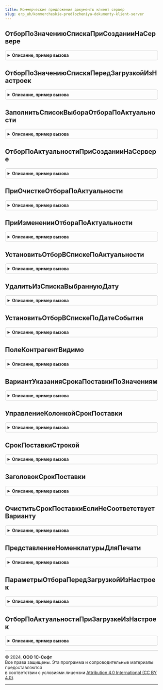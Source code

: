 ```yaml
---
title: Коммерческие предложения документы клиент сервер
slug: erp_uh/kommercheskie-predlozheniya-dokumenty-klient-server
---
```



## ОтборПоЗначениюСпискаПриСозданииНаСервере
<details style="margin: 1em 0; padding: 0.5em; border: 1px solid #ccc; border-radius: 6px;">

<summary style="font-weight: bold; cursor: pointer;">Описание, пример вызова</summary>

```bsl

// Устанавливает отбор в списке по указанному значению для нужной колонки
// с учетом переданной структуры быстрого отбора.
//
// Параметры:
//  Список                  - ДинамическийСписок - список, для которого требуется установить отбор.
//  ИмяКолонки              - Строка - имя колонки, по которой устанавливается отбор.
//  Значение                - Произвольный - устанавливаемое значение отбора.
//  СтруктураБыстрогоОтбора - Неопределено, Структура - содержит ключи и значения отбора.
//  Использование           - Неопределено, Булево - признак использования элемента отбора.
//  ВидСравнения            - Неопределено, ВидСравненияКомпоновкиДанных - вид сравнения, устанавливаемый для элемента отбора.
//  ИмяНастройки            - Строка - имя настройки формы, в которой содержится значение отбора.
//
Процедура ОтборПоЗначениюСпискаПриСозданииНаСервере(Список, ИмяКолонки, Значение, Знач СтруктураБыстрогоОтбора, Экспорт
```

Пример вызова
```bsl
КоммерческиеПредложенияДокументыКлиентСервер.ОтборПоЗначениюСпискаПриСозданииНаСервере(Список, ИмяКолонки, Значение, СтруктураБыстрогоОтбора, );
```
</details>

## ОтборПоЗначениюСпискаПередЗагрузкойИзНастроек
<details style="margin: 1em 0; padding: 0.5em; border: 1px solid #ccc; border-radius: 6px;">

<summary style="font-weight: bold; cursor: pointer;">Описание, пример вызова</summary>

```bsl

// Устанавливает отбор в списке по указанному значению для нужной колонки
// с учетом переданной структуры быстрого отбора.
//
// Параметры:
//  Параметры               - Структура - настройки отбора списка документов:
//  * Список                - ДинамическийСписок - список, для которого требуется установить отбор.
//  * ИмяКолонки            - Строка - имя колонки, по которой устанавливается отбор.
//  * ИмяНастройки          - Строка - имя сохраненной настройки.
//  * Настройки             - НастройкиКомпоновкиДанных  -настройки, из которых могут получаться значения отбора
//  * Использование         - Неопределено, Булево - признак использования элемента отбора.
//  * ВидСравнения          - Неопределено, ВидСравненияКомпоновкиДанных - вид сравнения, устанавливаемый для элемента отбора.
//  Значение                - Произвольный - устанавливаемое значение отбора.
//  СтруктураБыстрогоОтбора - Неопределено, Структура - содержит ключи и значения отбора.
//
Процедура ОтборПоЗначениюСпискаПередЗагрузкойИзНастроек(Параметры, Значение, Знач СтруктураБыстрогоОтбора) Экспорт
```

Пример вызова
```bsl
КоммерческиеПредложенияДокументыКлиентСервер.ОтборПоЗначениюСпискаПередЗагрузкойИзНастроек(Параметры, Значение, СтруктураБыстрогоОтбора) 
```
</details>

## ЗаполнитьСписокВыбораОтбораПоАктуальности
<details style="margin: 1em 0; padding: 0.5em; border: 1px solid #ccc; border-radius: 6px;">

<summary style="font-weight: bold; cursor: pointer;">Описание, пример вызова</summary>

```bsl

// Заполняет список выбора для отбора по актуальности.
//
// Параметры:
//  СписокВыбораАктуальности - СписокЗначений - список выбора, который необходимо заполнить.
//
Процедура ЗаполнитьСписокВыбораОтбораПоАктуальности(СписокВыбораАктуальности) Экспорт
```

Пример вызова
```bsl
КоммерческиеПредложенияДокументыКлиентСервер.ЗаполнитьСписокВыбораОтбораПоАктуальности(СписокВыбораАктуальности) 
```
</details>

## ОтборПоАктуальностиПриСозданииНаСервере
<details style="margin: 1em 0; padding: 0.5em; border: 1px solid #ccc; border-radius: 6px;">

<summary style="font-weight: bold; cursor: pointer;">Описание, пример вызова</summary>

```bsl

// Устанавливает переданный в форму списка документов отбор по актуальности.
//
// Параметры:
//  Список                  - ДинамическийСписок - список, в котором необходимо установить отбор.
//  Актуальность            - Строка - строка отбора по актуальности.
//  ДатаСобытия             - Дата - дата, на которую необходимо считать документы неактуальными.
//  ТекущаяДата             - Дата - текущая дата сеанса.
//  СтруктураБыстрогоОтбора - Структура - переданный в форму списка документов отбор.
//  СписокВыбора            - СписокЗначений - список, отображаемый в элементе формы.
//
Процедура ОтборПоАктуальностиПриСозданииНаСервере(Список, Актуальность, ДатаСобытия, ТекущаяДата, Знач СтруктураБыстрогоОтбора, СписокВыбора) Экспорт
```

Пример вызова
```bsl
КоммерческиеПредложенияДокументыКлиентСервер.ОтборПоАктуальностиПриСозданииНаСервере(Список, Актуальность, ДатаСобытия, ТекущаяДата, СтруктураБыстрогоОтбора, СписокВыбора) 
```
</details>

## ПриОчисткеОтбораПоАктуальности
<details style="margin: 1em 0; padding: 0.5em; border: 1px solid #ccc; border-radius: 6px;">

<summary style="font-weight: bold; cursor: pointer;">Описание, пример вызова</summary>

```bsl

// Устанавливает в форме списка документов отбор по актуальности и дате актуальности.
// Изменяет значение даты актуальности в зависимости от строки актуальности.
//
// Параметры:
//  Список               - ДинамическийСписок - список, в котором необходимо установить отбор
//  Актуальность         - Строка - строка отбора по актуальности
//  ДатаСобытия          - Дата - дата, на которую документ будет просрочен
//  ТекущаяДата          - Дата - текущая дата сеанса.
//  СтандартнаяОбработка - Булево - флаг выполнения стандартной обработки при очистке значения поля.
//  СписокВыбора         - СписокЗначений - список, содержащий возможные значения отбора.
//
Процедура ПриОчисткеОтбораПоАктуальности(Список, Актуальность, ДатаСобытия, ТекущаяДата, СтандартнаяОбработка, СписокВыбора) Экспорт
```

Пример вызова
```bsl
КоммерческиеПредложенияДокументыКлиентСервер.ПриОчисткеОтбораПоАктуальности(Список, Актуальность, ДатаСобытия, ТекущаяДата, СтандартнаяОбработка, СписокВыбора) 
```
</details>

## ПриИзмененииОтбораПоАктуальности
<details style="margin: 1em 0; padding: 0.5em; border: 1px solid #ccc; border-radius: 6px;">

<summary style="font-weight: bold; cursor: pointer;">Описание, пример вызова</summary>

```bsl

// Устанавливает в форме списка документов отбор по актуальности и дате актуальности
// Изменяет значение даты актуальности в зависимости от строки актуальности.
//
// Параметры:
//  Список       - ДинамическийСписок - список, в котором необходимо установить отбор
//  Актуальность - Строка - строка отбора по актуальности
//  ДатаСобытия  - Дата - дата, на которую документы считаются неактуальными
//  ТекущаяДата  - Дата - текущая дата сеанса.
//  СписокВыбора - СписокЗначений - содержащий возможные значения отбора.
//
Процедура ПриИзмененииОтбораПоАктуальности(Список, Актуальность, ДатаСобытия, ТекущаяДата, СписокВыбора) Экспорт
```

Пример вызова
```bsl
КоммерческиеПредложенияДокументыКлиентСервер.ПриИзмененииОтбораПоАктуальности(Список, Актуальность, ДатаСобытия, ТекущаяДата, СписокВыбора) 
```
</details>

## УстановитьОтборВСпискеПоАктуальности
<details style="margin: 1em 0; padding: 0.5em; border: 1px solid #ccc; border-radius: 6px;">

<summary style="font-weight: bold; cursor: pointer;">Описание, пример вызова</summary>

```bsl

// Устанавливает в форме списка документов отбор по актуальности.
//
// Параметры:
//  Список - ДинамическийСписок - список, в котором необходимо установить отбор.
//  Актуальность - Строка - строка отбора по актуальности.
//
Процедура УстановитьОтборВСпискеПоАктуальности(Список, Актуальность) Экспорт
```

Пример вызова
```bsl
КоммерческиеПредложенияДокументыКлиентСервер.УстановитьОтборВСпискеПоАктуальности(Список, Актуальность) 
```
</details>

## УдалитьИзСпискаВыбраннуюДату
<details style="margin: 1em 0; padding: 0.5em; border: 1px solid #ccc; border-radius: 6px;">

<summary style="font-weight: bold; cursor: pointer;">Описание, пример вызова</summary>

```bsl

// Удаляет из списка выбора элемент с выбранной датой.
//
// Параметры:
//  СписокВыбора - СписокЗначений - список, из которого удаляется значение.
//
Процедура УдалитьИзСпискаВыбраннуюДату(СписокВыбора) Экспорт
```

Пример вызова
```bsl
КоммерческиеПредложенияДокументыКлиентСервер.УдалитьИзСпискаВыбраннуюДату(СписокВыбора) 
```
</details>

## УстановитьОтборВСпискеПоДатеСобытия
<details style="margin: 1em 0; padding: 0.5em; border: 1px solid #ccc; border-radius: 6px;">

<summary style="font-weight: bold; cursor: pointer;">Описание, пример вызова</summary>

```bsl

// Устанавливает в форме списка документов отбор по дате события.
//
// Параметры:
//  Список      - ДинамическийСписок - список, в котором необходимо установить отбор.
//  ДатаСобытия - Дата - дата, на которую документ будет просрочен.
//
Процедура УстановитьОтборВСпискеПоДатеСобытия(Список, ДатаСобытия) Экспорт
```

Пример вызова
```bsl
КоммерческиеПредложенияДокументыКлиентСервер.УстановитьОтборВСпискеПоДатеСобытия(Список, ДатаСобытия) 
```
</details>

## ПолеКонтрагентВидимо
<details style="margin: 1em 0; padding: 0.5em; border: 1px solid #ccc; border-radius: 6px;">

<summary style="font-weight: bold; cursor: pointer;">Описание, пример вызова</summary>

```bsl

// Определяет видимость поля контрагент в форме документа.
//
// Параметры:
//  НастройкиУчета  - Структура - содержит настройки учета.
//
// Возвращаемое значение:
//   Булево   - Истина, если контрагент видим.
//
Функция ПолеКонтрагентВидимо(НастройкиУчета) Экспорт
```

Пример вызова
```bsl
Результат = КоммерческиеПредложенияДокументыКлиентСервер.ПолеКонтрагентВидимо(НастройкиУчета) 
```
</details>

## ВариантУказанияСрокаПоставкиПоЗначениям
<details style="margin: 1em 0; padding: 0.5em; border: 1px solid #ccc; border-radius: 6px;">

<summary style="font-weight: bold; cursor: pointer;">Описание, пример вызова</summary>

```bsl

// Определяет вариант указания срока поставки по содержащимся в массиве значениям.
//
// Параметры:
//  МассивЗначений  - Массив - содержит значения срока поставки.
//
// Возвращаемое значение:
//   ПеречислениеСсылка.ВариантыСроковПоставкиКоммерческихПредложений - определенный вариант указания.
//
Функция ВариантУказанияСрокаПоставкиПоЗначениям(МассивЗначений) Экспорт
```

Пример вызова
```bsl
Результат = КоммерческиеПредложенияДокументыКлиентСервер.ВариантУказанияСрокаПоставкиПоЗначениям(МассивЗначений) 
```
</details>

## УправлениеКолонкойСрокПоставки
<details style="margin: 1em 0; padding: 0.5em; border: 1px solid #ccc; border-radius: 6px;">

<summary style="font-weight: bold; cursor: pointer;">Описание, пример вызова</summary>

```bsl

// Настраивает колонку "Срок поставки" и команду изменяющую срок поставки, в зависимости от варианта указания.
//
// Параметры:
//  ВариантУказанияСрокаПоставки - ПеречислениеСсылка.ВариантыСроковПоставкиКоммерческихПредложений - вариант указания.
//  ЭлементФормыКолонка          - ЭлементыФормы - колонка табличной части, содержащая срок поставки.
//  ЭлементФормыКоманда          - ЭлементыФормы - элемент формы, содержащий команду, изменяющую срок поставки.
//
Процедура УправлениеКолонкойСрокПоставки(ВариантУказанияСрокаПоставки, ЭлементФормыКолонка, ЭлементФормыКоманда = Неопределено) Экспорт
```

Пример вызова
```bsl
КоммерческиеПредложенияДокументыКлиентСервер.УправлениеКолонкойСрокПоставки(ВариантУказанияСрокаПоставки, ЭлементФормыКолонка, ЭлементФормыКоманда);
```
</details>

## СрокПоставкиСтрокой
<details style="margin: 1em 0; padding: 0.5em; border: 1px solid #ccc; border-radius: 6px;">

<summary style="font-weight: bold; cursor: pointer;">Описание, пример вызова</summary>

```bsl

// Формирует представление значения срока поставки, в зависимости от варианта указания.
//
// Параметры:
//  ВариантУказанияСрокаПоставки - ПеречислениеСсылка.ВариантыСроковПоставкиКоммерческихПредложений - вариант указания.
//  СрокПоставки                 - Число, Дата - значение срока поставки
//
// Возвращаемое значение:
//   Строка   - сформированное представление значение срока поставки.
//
Функция СрокПоставкиСтрокой(ВариантУказанияСрокаПоставки, СрокПоставки) Экспорт
```

Пример вызова
```bsl
Результат = КоммерческиеПредложенияДокументыКлиентСервер.СрокПоставкиСтрокой(ВариантУказанияСрокаПоставки, СрокПоставки) 
```
</details>

## ЗаголовокСрокПоставки
<details style="margin: 1em 0; padding: 0.5em; border: 1px solid #ccc; border-radius: 6px;">

<summary style="font-weight: bold; cursor: pointer;">Описание, пример вызова</summary>

```bsl

// Формирует заголовок колонки "Срок поставки".
//
// Параметры:
//  ВариантУказанияСрокаПоставки - ПеречислениеСсылка.ВариантыСроковПоставкиКоммерческихПредложений - вариант указания.
//
// Возвращаемое значение:
//   Строка   - сформированный заголовок колонки.
//
Функция ЗаголовокСрокПоставки(ВариантУказанияСрокаПоставки) Экспорт
```

Пример вызова
```bsl
Результат = КоммерческиеПредложенияДокументыКлиентСервер.ЗаголовокСрокПоставки(ВариантУказанияСрокаПоставки) 
```
</details>

## ОчиститьСрокПоставкиЕслиНеСоответствуетВарианту
<details style="margin: 1em 0; padding: 0.5em; border: 1px solid #ccc; border-radius: 6px;">

<summary style="font-weight: bold; cursor: pointer;">Описание, пример вызова</summary>

```bsl

// Очищает в колонке табличной части срок поставки, если он не соответствует варианту указания.
//
// Параметры:
//  ТабличнаяЧасть               - ТабличнаяЧасть - в ней содержится колонка со сроком поставки.
//  ИмяРеквизита                 - Строка - имя реквизита табличной части, содержащего срок поставки.
//  ВариантУказанияСрокаПоставки - ПеречислениеСсылка.ВариантыСроковПоставкиКоммерческихПредложений - вариант указания.
//
Процедура ОчиститьСрокПоставкиЕслиНеСоответствуетВарианту(ТабличнаяЧасть, ИмяРеквизита, ВариантУказанияСрокаПоставки) Экспорт
```

Пример вызова
```bsl
КоммерческиеПредложенияДокументыКлиентСервер.ОчиститьСрокПоставкиЕслиНеСоответствуетВарианту(ТабличнаяЧасть, ИмяРеквизита, ВариантУказанияСрокаПоставки) 
```
</details>

## ПредставлениеНоменклатурыДляПечати
<details style="margin: 1em 0; padding: 0.5em; border: 1px solid #ccc; border-radius: 6px;">

<summary style="font-weight: bold; cursor: pointer;">Описание, пример вызова</summary>

```bsl

// Формирует представление номенклатуры для печати.
//
// Параметры:
//  Номенклатура   - ОпределяемыйТип.НоменклатураБЭД - номенклатура.
//  Характеристика - ОпределяемыйТип.ХарактеристикаНоменклатурыБЭД - характеристика.
//
// Возвращаемое значение:
//   Строка   - сформированное представление номенклатуры для печати.
//
Функция ПредставлениеНоменклатурыДляПечати(Номенклатура, Характеристика) Экспорт
```

Пример вызова
```bsl
Результат = КоммерческиеПредложенияДокументыКлиентСервер.ПредставлениеНоменклатурыДляПечати(Номенклатура, Характеристика) 
```
</details>

## ПараметрыОтбораПередЗагрузкойИзНастроек
<details style="margin: 1em 0; padding: 0.5em; border: 1px solid #ccc; border-radius: 6px;">

<summary style="font-weight: bold; cursor: pointer;">Описание, пример вызова</summary>

```bsl

// Описание параметров отбора формы списка документов.
//
// Возвращаемое значение:
//  Структура - содержит поля:
//  * Список        - ДинамическийСписок - список, для которого требуется установить отбор.
//  * ИмяКолонки    - Строка - имя колонки, по которой устанавливается отбор.
//  * ИмяНастройки  - Строка - имя сохраненной настройки.
//  * Настройки     - НастройкиКомпоновкиДанных  -настройки, из которых могут получаться значения отбора
//  * Использование - Неопределено, Булево - признак использования элемента отбора.
//  * ВидСравнения  - Неопределено, ВидСравненияКомпоновкиДанных - вид сравнения, устанавливаемый для элемента отбора.
//
Функция ПараметрыОтбораПередЗагрузкойИзНастроек() Экспорт
```

Пример вызова
```bsl
Результат = КоммерческиеПредложенияДокументыКлиентСервер.ПараметрыОтбораПередЗагрузкойИзНастроек() 
```
</details>

## ОтборПоАктуальностиПриЗагрузкеИзНастроек
<details style="margin: 1em 0; padding: 0.5em; border: 1px solid #ccc; border-radius: 6px;">

<summary style="font-weight: bold; cursor: pointer;">Описание, пример вызова</summary>

```bsl

// Устанавливает в форме списка документов отбор по актуальности, сохраненный в настройках
// Отбор из настроек устанавливается только если отбор не передан в форму извне.
//
// Параметры:
//  Список                  - ДинамическийСписок - список, в котором необходимо установить отбор.
//  Актуальность            - Строка - строка отбора по актуальности.
//  ДатаСобытия             - Дата - дата, на которую необходимо считать документы неактуальными.
//  ТекущаяДата             - Дата - текущая дата сеанса.
//  СтруктураБыстрогоОтбора - Структура - переданный в форму списка документов отбор.
//  Настройки               - Соответствие - настройки формы.
//  СписокВыбора            - СписокЗначений - список, содержащий возможные значения отбора.
//
Процедура ОтборПоАктуальностиПриЗагрузкеИзНастроек(Список, Актуальность, ДатаСобытия, ТекущаяДата, Знач СтруктураБыстрогоОтбора, Настройки, СписокВыбора) Экспорт
```

Пример вызова
```bsl
КоммерческиеПредложенияДокументыКлиентСервер.ОтборПоАктуальностиПриЗагрузкеИзНастроек(Список, Актуальность, ДатаСобытия, ТекущаяДата, СтруктураБыстрогоОтбора, Настройки, СписокВыбора) 
```
</details>

---

© 2024, **ООО 1С-Софт**  
Все права защищены. Эта программа и сопроводительные материалы предоставляются  
в соответствии с условиями лицензии [Attribution 4.0 International (CC BY 4.0)](https://creativecommons.org/licenses/by/4.0/legalcode).

---
